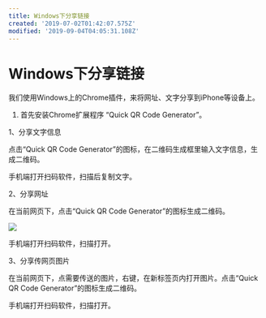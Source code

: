 ```yaml
---
title: Windows下分享链接
created: '2019-07-02T01:42:07.575Z'
modified: '2019-09-04T04:05:31.108Z'
---
```


# Windows下分享链接

我们使用Windows上的Chrome插件，来将网址、文字分享到iPhone等设备上。

1. 首先安装Chrome扩展程序 “Quick QR Code Generator”。

1、分享文字信息

点击“Quick QR Code Generator”的图标，在二维码生成框里输入文字信息，生成二维码。

手机端打开扫码软件，扫描后复制文字。

2、分享网址

在当前网页下，点击“Quick QR Code Generator”的图标生成二维码。

![](http://owa.sodexo-cn.com/blog/wp-content/uploads/2017/11/2017110602.png)

手机端打开扫码软件，扫描打开。

3、分享传网页图片

在当前网页下，点需要传送的图片，右键，在新标签页内打开图片。点击“Quick QR Code Generator”的图标生成二维码。

手机端打开扫码软件，扫描打开。

